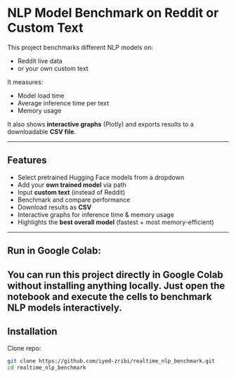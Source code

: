 #  NLP Model Benchmark on Reddit or Custom Text

This project benchmarks different NLP models on:
- Reddit live data
- or your own custom text

It measures:
- Model load time
- Average inference time per text
- Memory usage

It also shows **interactive graphs** (Plotly) and exports results to a downloadable **CSV file**.

---

## Features
- Select pretrained Hugging Face models from a dropdown
- Add your **own trained model** via path
- Input **custom text** (instead of Reddit)
- Benchmark and compare performance
- Download results as **CSV**
- Interactive graphs for inference time & memory usage
- Highlights the **best overall model** (fastest + most memory-efficient)

---
## Run in Google Colab:
You can run this project directly in Google Colab without installing anything locally. Just open the notebook and execute the cells to benchmark NLP models interactively.
---

## Installation

Clone repo:
```bash
git clone https://github.com/iyed-zribi/realtime_nlp_benchmark.git
cd realtime_nlp_benchmark
